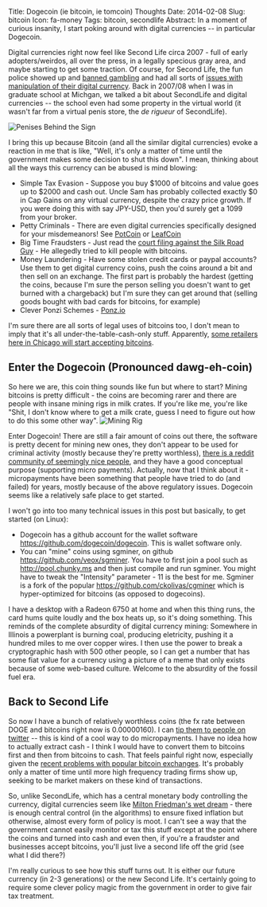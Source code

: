 Title: Dogecoin (ie bitcoin, ie tomcoin) Thoughts
Date: 2014-02-08
Slug: bitcoin
Icon: fa-money
Tags: bitcoin, secondlife
Abstract: In a moment of curious insanity, I start poking around with digital currencies -- in particular Dogecoin. 

Digital currencies right now feel like Second Life circa 2007 - full of early adopters/weirdos, all over the press, in a legally specious gray area, and maybe starting to get some traction. Of course, for Second Life, the fun police showed up and [banned gambling](http://techcrunch.com/2007/07/25/second-life-bans-gambling-following-fbi-investigation/) and had all sorts of [issues with manipulation of their digital currency](http://gwynethllewelyn.net/2013/05/17/financial-crisis-in-second-life-ended-linden-lab-launches-linden-dollar-authorized-reseller-program/). Back in 2007/08 when I was in graduate school at Michgan, we talked a bit about SecondLife and digital currencies -- the school even had some property in the virtual world (it wasn't far from a virtual penis store, the *de rigueur* of SecondLife).

![Penises Behind the Sign](|filename|/images/secondlife.jpg)

I bring this up because Bitcoin (and all the similar digital currencies) evoke a reaction in me that is like, "Well, it's only a matter of time until the government makes some decision to shut this down". I mean, thinking about all the ways this currency can be abused is mind blowing:

* Simple Tax Evasion - Suppose you buy \$1000 of bitcoins and value goes up to \$2000 and cash out. Uncle Sam has probably collected exactly \$0 in Cap Gains on any virtual currency, despite the crazy price growth. If you were doing this with say JPY-USD, then you'd surely get a 1099 from your broker.
* Petty Criminals - There are even digital currencies specifically designed for your misdemeanors! See [PotCoin](http://www.potcoin.info) or [LeafCoin](http://leafco.in/)
* Big Time Fraudsters - Just read the [court filing against the Silk Road Guy](https://www.documentcloud.org/documents/801103-172770276-ulbricht-criminal-complaint.html) - He allegedly tried to kill people with bitcoins.
* Money Laundering - Have some stolen credit cards or paypal accounts? Use them to get digital currency coins, push the coins around a bit and then sell on an exchange. The first part is probably the hardest (getting the coins, because I'm sure the person selling you doesn't want to get burned with a chargeback) but I'm sure they can get around that (selling goods bought with bad cards for bitcoins, for example)
* Clever Ponzi Schemes - [Ponz.io](http://ponzi.io/index2.html)

I'm sure there are all sorts of legal uses of bitcoins too, I don't mean to imply that it's all under-the-table-cash-only stuff. Apparently, [some retailers here in Chicago will start accepting bitcoins](http://www.chicagobusiness.com/article/20130613/NEWS08/130619907/where-you-can-shop-with-bitcoin-in-chicago).

Enter the Dogecoin (Pronounced dawg-eh-coin)
---------------------
So here we are, this coin thing sounds like fun but where to start? Mining bitcoins is pretty difficult - the coins are becoming rarer and there are people with insane mining rigs in milk crates. If you're like me, you're like "Shit, I don't know where to get a milk crate, guess I need to figure out how to do this some other way". 
![Mining Rig](|filename|/images/mining_rig.png)

Enter Dogecoin! There are still a fair amount of coins out there, the software is pretty decent for mining new ones, they don't appear to be used for criminal activity (mostly because they're pretty worthless), [there is a reddit community of seemingly nice people](http://www.reddit.com/r/dogecoin), and they have a good conceptual purpose (supporting micro payments). Actually, now that I think about it - micropayments have been something that people have tried to do (and failed) for years, mostly because of the above regulatory issues. Dogecoin seems like a relatively safe place to get started.

I won't go into too many technical issues in this post but basically, to get started (on Linux):

* Dogecoin has a github account for the wallet software <https://github.com/dogecoin/dogecoin>. This is wallet software only. 
* You can "mine" coins using sgminer, on github <https://github.com/veox/sgminer>. You have to first join a pool such as <http://pool.chunky.ms> and then just compile and run sgminer. You might have to tweak the "Intensity" parameter - 11 is the best for me. Sgminer is a fork of the popular <https://github.com/ckolivas/cgminer> which is hyper-optimized for bitcoins (as opposed to dogecoins).

I have a desktop with a Radeon 6750 at home and when this thing runs, the card hums quite loudly and the box heats up, so it's doing something. This reminds of the complete absurdity of digital currency mining: Somewhere in Illinois a powerplant is burning coal, producing eletricity, pushing it a hundred miles to me over copper wires. I then use the power to break a cryptographic hash with 500 other people, so I can get a number that has some fiat value for a currency using a picture of a meme that only exists because of some web-based culture. Welcome to the absurdity of the fossil fuel era.

Back to Second Life
--------------------------
So now I have a bunch of relatively worthless coins (the fx rate between DOGE and bitcoins right now is 0.00000160). I can [tip them to people on twitter](https://twitter.com/tipdoge) -- this is kind of a cool way to do micropayments. I have no idea how to actually extract cash - I think I would have to convert them to bitcoins first and then from bitcoins to cash. That feels painful right now, especially given the [recent problems with popular bitcoin exchanges](http://www.businessinsider.com/mtgox-halts-withdrawals-2014-2). It's probably only a matter of time until more high frequency trading firms show up, seeking to be market makers on these kind of transactions.

So, unlike SecondLife, which has a central monetary body controlling the currency, digital currencies seem like [Milton Friedman's wet dream](http://en.wikipedia.org/wiki/Friedman's_k-percent_rule) - there is enough central control (in the algorithms) to ensure fixed inflation but otherwise, almost every form of policy is moot. I can't see a way that the government cannot easily monitor or tax this stuff except at the point where the coins and turned into cash and even then, if you're a fraudster and businesses accept bitcoins, you'll just live a second life off the grid (see what I did there?)

I'm really curious to see how this stuff turns out. It is either our future currency (in 2-3 generations) or the new Second Life. It's certainly going to require some clever policy magic from the government in order to give fair tax treatment.
